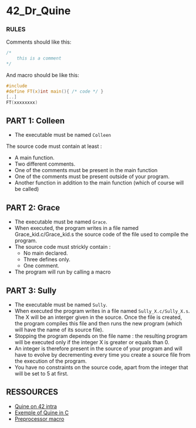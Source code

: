 # 42_Dr_Quine


### RULES

Comments should like this: 
```c
/*
    this is a comment
*/
```

And macro should be like this:
```c
#include
#define FT(x)int main(){ /* code */ }
[..]
FT(xxxxxxxx)
```



## PART 1: Colleen

- The executable must be named `Colleen`

The source code must contain at least :
- A main function.
- Two different comments.
- One of the comments must be present in the main function
- One of the comments must be present outside of your program.
- Another function in addition to the main function (which of course will be
called)

## PART 2: Grace

- The executable must be named `Grace`.
- When executed, the program writes in a file named Grace_kid.c/Grace_kid.s
the source code of the file used to compile the program.
- The source code must strickly contain :
    - No main declared.
    - Three defines only.
    - One comment.
- The program will run by calling a macro


## PART 3: Sully


- The executable must be named `Sully`.
- When executed the program writes in a file named `Sully_X.c/Sully_X.s`. The
X will be an interger given in the source. Once the file is created, the program
compiles this file and then runs the new program (which will have the name of its
source file).
- Stopping the program depends on the file name : the resulting program will be
executed only if the integer X is greater or equals than 0.
- An integer is therefore present in the source of your program and will have to
evolve by decrementing every time you create a source file from the execution of
the program.
- You have no constraints on the source code, apart from the integer that will be
set to 5 at first.

## RESSOURCES

- [Quine on 42 intra](https://elearning.intra.42.fr/notions/dr-quine/subnotions/dr-quine/videos/dr-quine)
- [Exemple of Quine in C](https://www.youtube.com/watch?v=gCY_K3lQ_qk)
- [Preprocessor macro](https://www.youtube.com/watch?v=cmGq62c1Ceg)